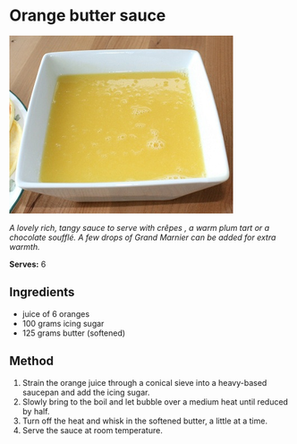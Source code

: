 # Orange butter sauce

![Orange butter sauce](resources/orange-sauce.jpg)

*A lovely rich, tangy sauce to serve with crêpes , a warm plum tart or a chocolate soufflé. A few drops of Grand Marnier can be added for extra warmth.*

**Serves:** 6

## Ingredients
- juice of 6 oranges
- 100 grams icing sugar
- 125 grams butter (softened)

## Method
1. Strain the orange juice through a conical sieve into a heavy-based saucepan and add the icing sugar. 
1. Slowly bring to the boil and let bubble over a medium heat until reduced by half.
1. Turn off the heat and whisk in the softened butter, a little at a time. 
1. Serve the sauce at room temperature.